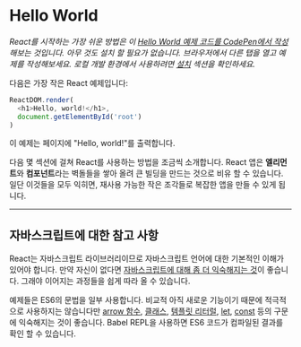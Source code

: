 # Hello World

*React를 시작하는 가장 쉬운 방법은 이 [Hello World 예제 코드를 CodePen에서 작성](https://reactjs.org/redirect-to-codepen/hello-world)해보는 것입니다. 아무 것도 설치 할 필요가 없습니다. 브라우저에서 다른 탭을 열고 예제를 작성해보세요. 로컬 개발 환경에서 사용하려면 [설치]([installation]-try-react.md) 섹션을 확인하세요.*

다음은 가장 작은 React 예제입니다:

```javascript
ReactDOM.render(
  <h1>Hello, world!</h1>,
  document.getElementById('root')
)
```

이 예제는 페이지에 "Hello, world!"를 출력합니다.

다음 몇 섹션에 걸쳐 React를 사용하는 방법을 조금씩 소개합니다. React 앱은 **엘리먼트**와 **컴포넌트**라는 벽돌들을 쌓아 올려 큰 빌딩을 만드는 것으로 비유 할 수 있습니다. 일단 이것들을 모두 익히면, 재사용 가능한 작은 조각들로 복잡한 앱을 만들 수 있게 됩니다.

---

## 자바스크립트에 대한 참고 사항

React는 자바스크립트 라이브러리이므로 자바스크립트 언어에 대한 기본적인 이해가 있어야 합니다. 만약 자신이 없다면 [자바스크립트에 대해 좀 더 익숙해지는 것](https://developer.mozilla.org/en-US/docs/Web/JavaScript/A_re-introduction_to_JavaScript)이 좋습니다. 그래야 이어지는 과정들을 쉽게 따라 올 수 있습니다.

예제들은 ES6의 문법을 일부 사용합니다. 비교적 아직 새로운 기능이기 때문에 적극적으로 사용하지는 않습니다만 [arrow 함수](https://developer.mozilla.org/en-US/docs/Web/JavaScript/Reference/Functions/Arrow_functions), [클래스](https://developer.mozilla.org/en-US/docs/Web/JavaScript/Reference/Classes), [템플릿 리터럴](https://developer.mozilla.org/en/docs/Web/JavaScript/Reference/Template_literals), [let](https://developer.mozilla.org/en-US/docs/Web/JavaScript/Reference/Statements/let), [const](https://developer.mozilla.org/en-US/docs/Web/JavaScript/Reference/Statements/const) 등의 구문에 익숙해지는 것이 좋습니다. Babel REPL을 사용하면 ES6 코드가 컴파일된 결과를 확인 할 수 있습니다.